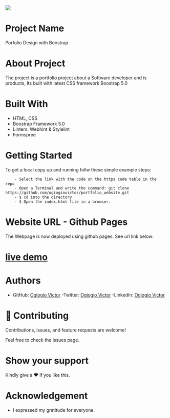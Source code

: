 ![](https://img.shields.io/badge/Microverse-blueviolet)

# Project Name
Porfolio Design with Boostrap

# About Project
The project is a portfolio project about a Software developer and is products, Its built with latest 
CSS framework Boostrap 5.0 

# Built With 
- HTML, CSS
- Boostrap Framework 5.0
- Linters: Webhint & Stylelint
- Formspree

# Getting Started
To get a local copy up and running follw these simple example steps:

```
    - Select the link with the code on the https code table in the repo
    - Open a Terminal and write the command: git clone https://github.com/ogiogiovictor/portfolio_website.git
    - $ cd into the directory
    - $ Open the index.html file in a browser.
```

# Website URL - Github Pages
The Webpage is now deployed using github pages. See url link below:
# [live demo]( https://ogiogiovictor.github.io/microverse_porfolio_project/)


# Authors
- GitHub: [Ogiogio Victor](https://github.com/ogiogiovictor)
-Twitter: [Ogiogio Victor](https://twitter.com/a0df623fb9d9482)
-LinkedIn:  [Ogiogio Victor](https://www.linkedin.com/in/ogiogio-victor-a096a0181/)


# 🤝 Contributing
Contributions, issues, and feature requests are welcome!

Feel free to check the issues page.

# Show your support
Kindly give a :hearts: if you like this.

# Acknowledgement
- I expressed my gratitude for everyone.


